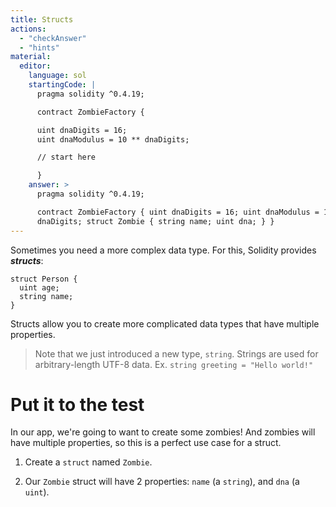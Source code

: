 ```yaml
---
title: Structs
actions:
  - "checkAnswer"
  - "hints"
material:
  editor:
    language: sol
    startingCode: |
      pragma solidity ^0.4.19;

      contract ZombieFactory {

      uint dnaDigits = 16;
      uint dnaModulus = 10 ** dnaDigits;

      // start here

      }
    answer: >
      pragma solidity ^0.4.19;

      contract ZombieFactory { uint dnaDigits = 16; uint dnaModulus = 10 **
      dnaDigits; struct Zombie { string name; uint dna; } }
---
```


Sometimes you need a more complex data type. For this, Solidity provides
**_structs_**:

    struct Person {
      uint age;
      string name;
    }

Structs allow you to create more complicated data types that have multiple
properties.

> Note that we just introduced a new type, `string`. Strings are used for
> arbitrary-length UTF-8 data. Ex. `string greeting = "Hello world!"`

# Put it to the test

In our app, we're going to want to create some zombies! And zombies will have
multiple properties, so this is a perfect use case for a struct.

1. Create a `struct` named `Zombie`.

2. Our `Zombie` struct will have 2 properties: `name` (a `string`), and `dna` (a
   `uint`).
